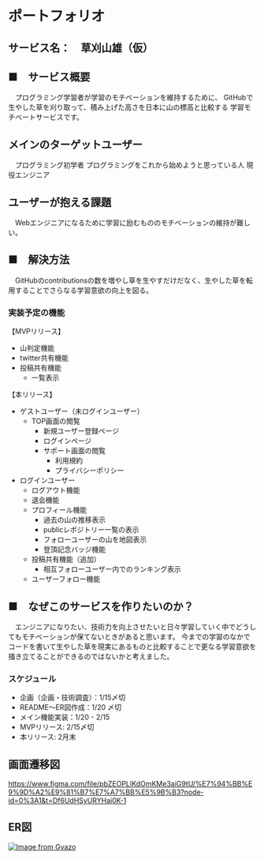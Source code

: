 # ポートフォリオ

## サービス名：　草刈山雄（仮）


## ■　サービス概要
　プログラミング学習者が学習のモチベーションを維持するために、
  GitHubで生やした草を刈り取って、積み上げた高さを日本に山の標高と比較する
  学習モチベートサービスです。

## メインのターゲットユーザー
　プログラミング初学者
  プログラミングをこれから始めようと思っている人
  現役エンジニア

## ユーザーが抱える課題
　Webエンジニアになるために学習に励むもののモチベーションの維持が難しい。

## ■　解決方法
　GitHubのcontributionsの数を増やし草を生やすだけだなく、生やした草を転用することでさらなる学習意欲の向上を図る。

### 実装予定の機能
【MVPリリース】
* 山判定機能
* twitter共有機能
* 投稿共有機能
  - 一覧表示

【本リリース】
* ゲストユーザー（未ログインユーザー）
  - TOP画面の閲覧
    - 新規ユーザー登録ページ
    - ログインページ
    - サポート画面の閲覧
      - 利用規約
      - プライバシーポリシー
* ログインユーザー
  - ログアウト機能
  - 退会機能
  - プロフィール機能
    - 過去の山の推移表示
    - publicレポジトリー一覧の表示
    - フォローユーザーの山を地図表示
    - 登頂記念バッジ機能
  - 投稿共有機能（追加）
    - 相互フォローユーザー内でのランキング表示
  - ユーザーフォロー機能


## ■　なぜこのサービスを作りたいのか？
　エンジニアになりたい、技術力を向上させたいと日々学習していく中でどうしてもモチベーションが保てないときがあると思います。
  今までの学習のなかでコードを書いて生やした草を現実にあるものと比較することで更なる学習意欲を掻き立てることができるのではないかと考えました。

### スケジュール
- 企画（企画・技術調査）：1/15〆切
- README〜ER図作成：1/20 〆切
- メイン機能実装：1/20 - 2/15
- MVPリリース: 2/15〆切
- 本リリース: 2月末

## 画面遷移図
https://www.figma.com/file/pbZEOPLIKdOmKMe3aiG9tU/%E7%94%BB%E9%9D%A2%E9%81%B7%E7%A7%BB%E5%9B%B3?node-id=0%3A1&t=Df6UdHSyURYHaj0K-1

## ER図
[![Image from Gyazo](https://i.gyazo.com/09ecab885e7050c20343374d67d8a6ab.png)](https://gyazo.com/09ecab885e7050c20343374d67d8a6ab)